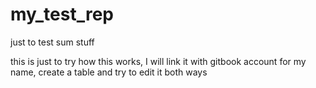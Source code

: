 # my_test_rep
just to test sum stuff

this is just to try how this works, I will link it with gitbook account for my name, create a table and try to edit it both ways
